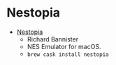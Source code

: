 # Nestopia
- [Nestopia](https://www.bannister.org/software/nestopia.htm)
  -  Richard Bannister
  - NES Emulator for macOS.
  - `brew cask install nestopia`
